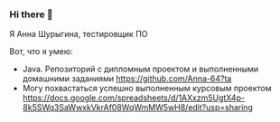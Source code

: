### Hi there 👋

Я Анна Шурыгина, тестировщик ПО

Вот, что я умею:

- Java. Репозиторий с дипломным проектом и выполненными домашними заданиями https://github.com/Anna-64?ta
- Могу похвастаться успешно выполненным курсовым проектом https://docs.google.com/spreadsheets/d/1AXxzm5UgtX4p-8k5SWq3SaWwxkVkrAf08WqWmMW5wH8/edit?usp=sharing


